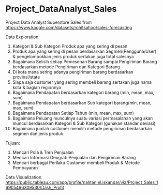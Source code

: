 # Project_DataAnalyst_Sales
Project Data Analyst Superstore Sales from https://www.kaggle.com/datasets/rohitsahoo/sales-forecasting

Data Exploration:
1. Kategori & Sub Kategori Produk apa yang sering di pesan
2. Produk apa yang sering di pesan berdasarkan Segmen(Pengguna/User) & pengelompokkan jenis produk sertakan juga total salesnya
3. Bagaimana Selisih setiap Pemesenan Barang sampai Pengiriman Barang berdasarkan metode Pengiriman dan Kategori Barang
4. Di kota mana sering adanya pengiriman barang berdasarkan provinsi/state
5. Siapa saja customer yang sering membeli barang sertakan juga nama kota & bagian regionnya
6. Bagaimana Pendapatan berdasarkan kategori barang (min, mean, max, sum)
7. Bagaimana Pendapatan berdasarkan Sub kategori barang(min, mean, max, sum)
8. Bagaimana Pendapatan Setiap Tahun (min, mean, max, sum)
9. Bagaimana Peluang munculnya suatu variasi permasalahan yang akan muncul berdasarkan Kategori & Sub Kategori (gunakan standar deviasi)
10. Bagaimana jumlah customer memilih metode pengiriman berdasarkan segmen dan jenis produk

Tujuan:
1. Mencari Pola & Tren Penjualan
2. Mencari Informasi Geografi Penjualan dan Pengiriman Barang
3. Mencari berbagai Perilaku Customer membeli Produk & Metode Pembayaran

Data Visualization:
https://public.tableau.com/app/profile/nahtaniel.iskandar/viz/Project_Sales_16905466309530/Dash_Profit
